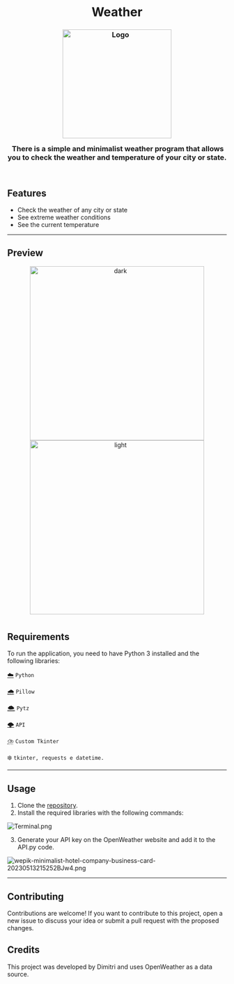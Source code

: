 <h1 align="center">Weather</h1>

<h3 align="center">
	<img src="https://github.com/Dimitri-Matheus/Dimitri-Matheus/assets/121637762/03ec39d0-9d1a-44cd-ba83-825681a44c3f" width="250" alt="Logo"/><br/>
	<img src="https://raw.githubusercontent.com/catppuccin/catppuccin/main/assets/misc/transparent.png" height="30" width="0px"/>
	There is a simple and minimalist weather program that allows you to check the weather and temperature of your city or state.
	<img src="https://raw.githubusercontent.com/catppuccin/catppuccin/main/assets/misc/transparent.png" height="30" width="0px"/>
</h3>

## Features

- Check the weather of any city or state
- See extreme weather conditions
- See the current temperature

---

## Preview
<p align="center">
  <img alt="dark" height="400" src="https://github.com/Dimitri-Matheus/Simpliclima/assets/121637762/fddf4c09-3f36-46df-8bfe-ecbfef1592a5"/>
  <img alt="light" height="400" src="https://github.com/Dimitri-Matheus/Simpliclima/assets/121637762/4f5da64e-2c3e-4f1d-903a-15c42de0928f"/>
</p>

#

## Requirements

To run the application, you need to have Python 3 installed and the following libraries:

[☁️](https://www.python.org/) `Python`

[🌧️](https://pypi.org/project/Pillow/) `Pillow`

[🌨️](https://pypi.org/project/pytz/) `Pytz`

[🌩️](https://openweathermap.org/api) `API`

[⛈️](https://github.com/TomSchimansky/CustomTkinter) `Custom Tkinter`

❄️ `tkinter, requests e datetime.`

---

## Usage

1. Clone the [repository](https://github.com/Dimitri-Matheus/Simpliclima).
2. Install the required libraries with the following commands:

![Terminal.png](https://res.craft.do/user/full/99febbde-991f-0e46-0b3e-2ef8a021c90f/doc/60D63526-A7E0-4A93-87AD-D0127F21BDB5/1c20a4ab-5250-4f0a-b700-fa3fa8309b3a)

3. Generate your API key on the OpenWeather website and add it to the API.py code.

![wepik-minimalist-hotel-company-business-card-20230513215252BJw4.png](https://res.craft.do/user/full/99febbde-991f-0e46-0b3e-2ef8a021c90f/doc/60D63526-A7E0-4A93-87AD-D0127F21BDB5/bc5224f1-238f-4426-a394-21fc5cc1f9d1)

---

## Contributing

Contributions are welcome! If you want to contribute to this project, open a new issue to discuss your idea or submit a pull request with the proposed changes.

## Credits

This project was developed by Dimitri and uses OpenWeather as a data source.
